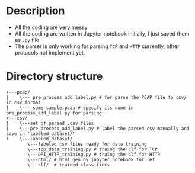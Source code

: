 # Description
- All the coding are very messy
- All the coding are written in Jupyter notebook initially, I just saved them as ```.py``` file
- The parser is only working for parsing ```TCP``` and ```HTTP``` currently, other protocols not implement yet.

# Directory structure
    +---pcap/
    |    \--- pre_process_add_label.py # for parse the PCAP file to csv/ in csv format
    |    \--- some sample.pcap # specify its name in pre_process_add_label.py for parsing
    +---csv/
    |    \---set of parsed .csv files
    |    \---pre_process_add_label.py # label the parsed csv manually and save in 'labeled_dataset/'
    +    \---labeled_dataset/
            \---labeled csv files ready for data training
            \---tcp_data_training.py # traing the clf for TCP
            \---DPI_HTTP_training.py # traing the clf for HTTP
            \---html/ # html gen by jupyter notebook for ref.
            \---clf/  # trained classifiers
